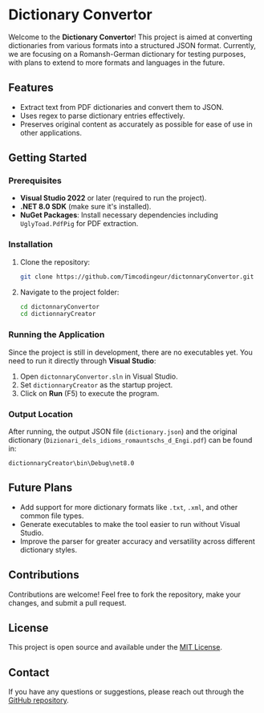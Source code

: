 # Dictionary Convertor

Welcome to the **Dictionary Convertor**! This project is aimed at converting dictionaries from various formats into a structured JSON format. Currently, we are focusing on a Romansh-German dictionary for testing purposes, with plans to extend to more formats and languages in the future.

## Features
- Extract text from PDF dictionaries and convert them to JSON.
- Uses regex to parse dictionary entries effectively.
- Preserves original content as accurately as possible for ease of use in other applications.

## Getting Started

### Prerequisites
- **Visual Studio 2022** or later (required to run the project).
- **.NET 8.0 SDK** (make sure it's installed).
- **NuGet Packages**: Install necessary dependencies including `UglyToad.PdfPig` for PDF extraction.

### Installation

1. Clone the repository:
   ```bash
   git clone https://github.com/Timcodingeur/dictonnaryConvertor.git
   ```

2. Navigate to the project folder:
   ```bash
   cd dictonnaryConvertor
   cd dictionnaryCreator
   ```

### Running the Application

Since the project is still in development, there are no executables yet. You need to run it directly through **Visual Studio**:

1. Open `dictonnaryConvertor.sln` in Visual Studio.
2. Set `dictionnaryCreator` as the startup project.
3. Click on **Run** (F5) to execute the program.

### Output Location

After running, the output JSON file (`dictionary.json`) and the original dictionary (`Dizionari_dels_idioms_romauntschs_d_Engi.pdf`) can be found in:

```
dictionnaryCreator\bin\Debug\net8.0
```

## Future Plans
- Add support for more dictionary formats like `.txt`, `.xml`, and other common file types.
- Generate executables to make the tool easier to run without Visual Studio.
- Improve the parser for greater accuracy and versatility across different dictionary styles.

## Contributions
Contributions are welcome! Feel free to fork the repository, make your changes, and submit a pull request.

## License
This project is open source and available under the [MIT License](LICENSE).

## Contact
If you have any questions or suggestions, please reach out through the [GitHub repository](https://github.com/Timcodingeur/dictonnaryConvertor).

